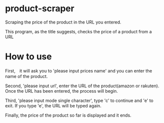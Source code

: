 # product-scraper
Scraping the price of the product in the URL you entered.

This program, as the title suggests, checks the price of a product from a URL

# How to use
First,　it will ask you to 'please input prices name' and you can enter the name of the product.

Second, 'please input url', enter the URL of the product(amazon or rakuten).
Once the URL has been entered, the process will begin.

Third, 'please input mode single character', type 'c' to continue and 'e' to exit.
If you type 'e', the URL will be typed again.

Finally, the price of the product so far is displayed and it ends.
